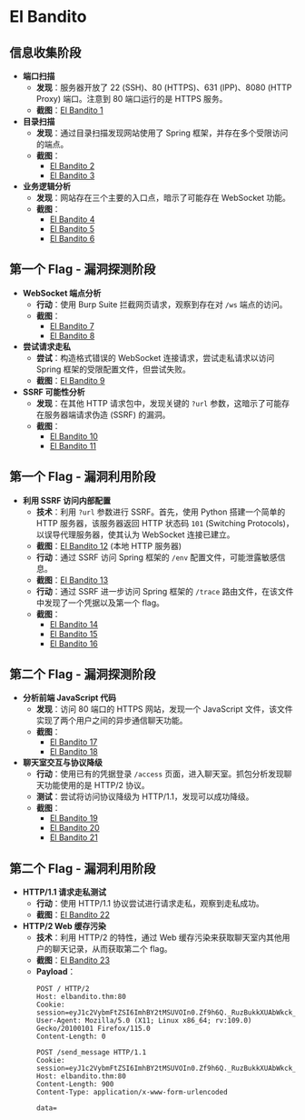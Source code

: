 # El Bandito

## 信息收集阶段

  - **端口扫描**
      - **发现**：服务器开放了 22 (SSH)、80 (HTTPS)、631 (IPP)、8080 (HTTP Proxy) 端口。注意到 80 端口运行的是 HTTPS 服务。
      - **截图**：[El Bandito 1](./iamges/El_Bandito6.png)
  - **目录扫描**
      - **发现**：通过目录扫描发现网站使用了 Spring 框架，并存在多个受限访问的端点。
      - **截图**：
          - [El Bandito 2](./iamges/El_Bandito1.png)
          - [El Bandito 3](./iamges/El_Bandito2.png)
  - **业务逻辑分析**
      - **发现**：网站存在三个主要的入口点，暗示了可能存在 WebSocket 功能。
      - **截图**：
          - [El Bandito 4](./iamges/El_Bandito3.png)
          - [El Bandito 5](./iamges/El_Bandito4.png)
          - [El Bandito 6](./iamges/El_Bandito5.png)

## 第一个 Flag - 漏洞探测阶段

  - **WebSocket 端点分析**
      - **行动**：使用 Burp Suite 拦截网页请求，观察到存在对 `/ws` 端点的访问。
      - **截图**：
          - [El Bandito 7](./iamges/El_Bandito7.png)
          - [El Bandito 8](./iamges/El_Bandito8.png)
  - **尝试请求走私**
      - **尝试**：构造格式错误的 WebSocket 连接请求，尝试走私请求以访问 Spring 框架的受限配置文件，但尝试失败。
      - **截图**：[El Bandito 9](./iamges/El_Bandito9.png)
  - **SSRF 可能性分析**
      - **发现**：在其他 HTTP 请求包中，发现关键的 `?url` 参数，这暗示了可能存在服务器端请求伪造 (SSRF) 的漏洞。
      - **截图**：
          - [El Bandito 10](./iamges/El_Bandito10.png)
          - [El Bandito 11](./iamges/El_Bandito11.png)

## 第一个 Flag - 漏洞利用阶段

  - **利用 SSRF 访问内部配置**
      - **技术**：利用 `?url` 参数进行 SSRF。首先，使用 Python 搭建一个简单的 HTTP 服务器，该服务器返回 HTTP 状态码 `101` (Switching Protocols)，以误导代理服务器，使其认为 WebSocket 连接已建立。
      - **截图**：[El Bandito 12](./iamges/El_Bandito12.png) (本地 HTTP 服务器)
      - **行动**：通过 SSRF 访问 Spring 框架的 `/env` 配置文件，可能泄露敏感信息。
      - **截图**：[El Bandito 13](./iamges/El_Bandito13.png)
      - **行动**：通过 SSRF 进一步访问 Spring 框架的 `/trace` 路由文件，在该文件中发现了一个凭据以及第一个 flag。
      - **截图**：
          - [El Bandito 14](./iamges/El_Bandito14.png)
          - [El Bandito 15](./iamges/El_Bandito15.png)
          - [El Bandito 16](./iamges/El_Bandito16.png)

## 第二个 Flag - 漏洞探测阶段

  - **分析前端 JavaScript 代码**
      - **发现**：访问 80 端口的 HTTPS 网站，发现一个 JavaScript 文件，该文件实现了两个用户之间的异步通信聊天功能。
      - **截图**：
          - [El Bandito 17](./iamges/El_Bandito17.png)
          - [El Bandito 18](./iamges/El_Bandito18.png)
  - **聊天室交互与协议降级**
      - **行动**：使用已有的凭据登录 `/access` 页面，进入聊天室。抓包分析发现聊天功能使用的是 HTTP/2 协议。
      - **测试**：尝试将访问协议降级为 HTTP/1.1，发现可以成功降级。
      - **截图**：
          - [El Bandito 19](./iamges/El_Bandito19.png)
          - [El Bandito 20](./iamges/El_Bandito20.png)
          - [El Bandito 21](./iamges/El_Bandito21.png)

## 第二个 Flag - 漏洞利用阶段

  - **HTTP/1.1 请求走私测试**
      - **行动**：使用 HTTP/1.1 协议尝试进行请求走私，观察到走私成功。
      - **截图**：[El Bandito 22](./iamges/El_Bandito22.png)
  - **HTTP/2 Web 缓存污染**
      - **技术**：利用 HTTP/2 的特性，通过 Web 缓存污染来获取聊天室内其他用户的聊天记录，从而获取第二个 flag。
      - **截图**：[El Bandito 23](./iamges/El_Bandito23.png)
      - **Payload**：
        ```
        POST / HTTP/2
        Host: elbandito.thm:80
        Cookie: session=eyJ1c2VybmFtZSI6ImhBY2tMSUVOIn0.Zf9h6Q._RuzBukkXUAbWkck_BFx4LA4rcc
        User-Agent: Mozilla/5.0 (X11; Linux x86_64; rv:109.0) Gecko/20100101 Firefox/115.0
        Content-Length: 0

        POST /send_message HTTP/1.1
        Cookie: session=eyJ1c2VybmFtZSI6ImhBY2tMSUVOIn0.Zf9h6Q._RuzBukkXUAbWkck_BFx4LA4rcc
        Host: elbandito.thm:80
        Content-Length: 900
        Content-Type: application/x-www-form-urlencoded

        data=
        ```